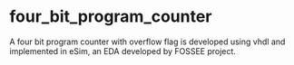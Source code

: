 # four_bit_program_counter
A four bit program counter with overflow flag is developed using vhdl and implemented in eSim, an EDA developed by FOSSEE project.
